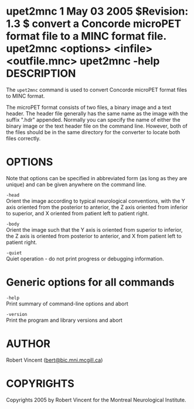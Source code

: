 upet2mnc
1
May 03 2005
$Revision: 1.3 $
convert a Concorde microPET format file to a MINC format file.
upet2mnc
&lt;options&gt;
&lt;infile&gt;
&lt;outfile.mnc&gt;
upet2mnc
-help
DESCRIPTION
===========

The `upet2mnc` command is used to convert Concorde microPET format files to MINC format.

The microPET format consists of two files, a binary image and a text header. The header file generally has the same name as the image with the suffix ".hdr" appended. Normally you can specify the name of either the binary image or the text header file on the command line. However, both of the files should be in the same directory for the converter to locate both files correctly.

OPTIONS
=======

Note that options can be specified in abbreviated form (as long as they are unique) and can be given anywhere on the command line.

`-head`  
Orient the image according to typical neurological conventions, with the Y axis oriented from the posterior to anterior, the Z axis oriented from inferior to superior, and X oriented from patient left to patient right.

`-body`  
Orient the image such that the Y axis is oriented from superior to inferior, the Z axis is oriented from posterior to anterior, and X from patient left to patient right.

`-quiet`  
Quiet operation - do not print progress or debugging information.

Generic options for all commands
================================

`-help`  
Print summary of command-line options and abort

`-version`  
Print the program and library versions and abort

AUTHOR
======

Robert Vincent (bert@bic.mni.mcgill.ca)

COPYRIGHTS
==========

Copyrights 2005 by Robert Vincent for the Montreal Neurological Institute.
